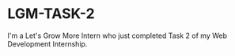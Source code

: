 # LGM-TASK-2
I'm a Let's Grow More Intern who just completed Task 2 of my Web Development Internship.
